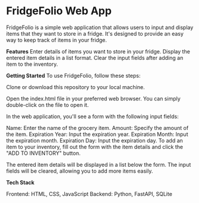 # FridgeFolio Web App

FridgeFolio is a simple web application that allows users to input and display items that they want to store in a fridge. It's designed to provide an easy way to keep track of items in your fridge.

**Features**
Enter details of items you want to store in your fridge.
Display the entered item details in a list format.
Clear the input fields after adding an item to the inventory.

**Getting Started**
To use FridgeFolio, follow these steps:

Clone or download this repository to your local machine.

Open the index.html file in your preferred web browser. You can simply double-click on the file to open it.

In the web application, you'll see a form with the following input fields:

Name: Enter the name of the grocery item.
Amount: Specify the amount of the item.
Expiration Year: Input the expiration year.
Expiration Month: Input the expiration month.
Expiration Day: Input the expiration day.
To add an item to your inventory, fill out the form with the item details and click the "ADD TO INVENTORY" button.

The entered item details will be displayed in a list below the form. The input fields will be cleared, allowing you to add more items easily.

**Tech Stack**

Frontend: HTML, CSS, JavaScript
Backend: Python, FastAPI, SQLite
